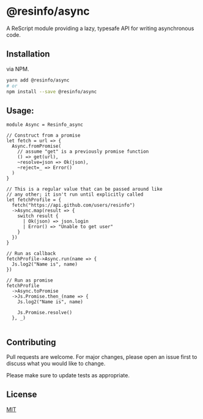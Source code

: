 # @resinfo/async

A ReScript module providing a lazy, typesafe API for writing asynchronous code.

## Installation

via NPM.

```bash
yarn add @resinfo/async
# or
npm install --save @resinfo/async
```

## Usage:

```rescript
module Async = Resinfo_async

// Construct from a promise
let fetch = url => {
  Async.fromPromise(
    // assume "get" is a previously promise function
    () => get(url),
    ~resolve=json => Ok(json),
    ~reject=_ => Error()
  )
}

// This is a regular value that can be passed around like
// any other; it isn't run until explicitly called
let fetchProfile = {
  fetch("https://api.github.com/users/resinfo")
  ->Async.map(result => {
    switch result {
      | Ok(json) => json.login
      | Error() => "Unable to get user"
    }
  })
}

// Run as callback
fetchProfile->Async.run(name => {
  Js.log2("Name is", name)
})

// Run as promise
fetchProfile
  ->Async.toPromise
  ->Js.Promise.then_(name => {
    Js.log2("Name is", name)

    Js.Promise.resolve()
  }, _)


```

## Contributing

Pull requests are welcome. For major changes, please open an issue first to discuss what you would like to change.

Please make sure to update tests as appropriate.

## License

[MIT](https://choosealicense.com/licenses/mit/)
